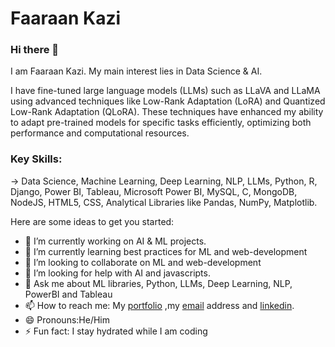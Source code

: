 # Faaraan Kazi

             

### Hi there 👋

I am Faaraan Kazi. My main interest lies in Data Science & AI.

I have fine-tuned large language models (LLMs) such as LLaVA and LLaMA using advanced techniques like Low-Rank Adaptation (LoRA) and Quantized Low-Rank Adaptation (QLoRA). These techniques have enhanced my ability to adapt pre-trained models for specific tasks efficiently, optimizing both performance and computational resources.

### Key Skills:
-> Data Science, Machine Learning, Deep Learning, NLP, LLMs, Python, R, Django, Power BI, Tableau, Microsoft Power BI, MySQL, C, MongoDB, NodeJS, HTML5, CSS, Analytical Libraries like Pandas, NumPy, Matplotlib.

Here are some ideas to get you started:

- 🔭 I’m currently working on AI & ML projects.
- 🌱 I’m currently learning best practices for ML and web-development
- 👯 I’m looking to collaborate on ML and web-development 
- 🤔 I’m looking for help with AI and javascripts.
- 💬 Ask me about ML libraries, Python, LLMs, Deep Learning, NLP, PowerBI and Tableau
- 📫 How to reach me: My [portfolio](https://faaraan1997.github.io/faaraankazi.github.io/) ,my [email](mailto:faaraankazi@gmail.com?subject=[GitHub]%20Source%20Han%20Sans) address and [linkedin](https://www.linkedin.com/in/faaraan-kazi-935892191).
- 😄 Pronouns:He/Him
- ⚡ Fun fact: I stay hydrated while I am coding


